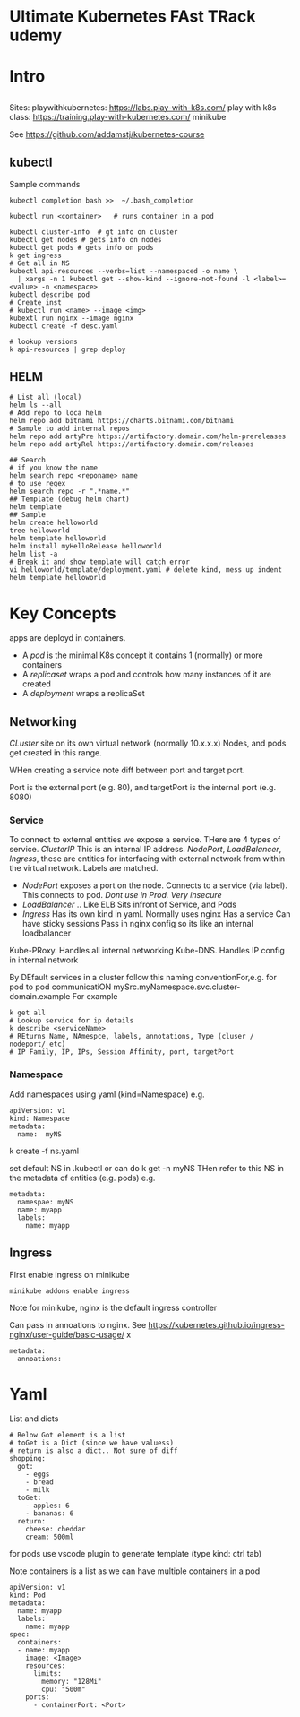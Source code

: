 # Ultimate Kubernetes FAst TRack udemy

# Intro
##
Sites: 
playwithkubernetes: https://labs.play-with-k8s.com/
play with k8s class: https://training.play-with-kubernetes.com/
minikube

See https://github.com/addamstj/kubernetes-course

## kubectl
Sample commands
```
kubectl completion bash >>  ~/.bash_completion

kubectl run <container>   # runs container in a pod

kubectl cluster-info  # gt info on cluster
kubectl get nodes # gets info on nodes
kubectl get pods # gets info on pods
k get ingress
# Get all in NS
kubectl api-resources --verbs=list --namespaced -o name \
  | xargs -n 1 kubectl get --show-kind --ignore-not-found -l <label>=<value> -n <namespace>
kubectl describe pod
# Create inst
# kubectl run <name> --image <img>
kubextl run nginx --image nginx
kubectl create -f desc.yaml

# lookup versions
k api-resources | grep deploy 
```

## HELM
```
# List all (local)
helm ls --all
# Add repo to loca helm
helm repo add bitnami https://charts.bitnami.com/bitnami
# Sample to add internal repos
helm repo add artyPre https://artifactory.domain.com/helm-prereleases
helm repo add artyRel https://artifactory.domain.com/releases

## Search
# if you know the name
helm search repo <reponame> name
# to use regex
helm search repo -r ".*name.*" 
## Template (debug helm chart)
helm template 
## Sample
helm create helloworld
tree helloworld
helm template helloworld
helm install myHelloRelease helloworld
helm list -a
# Break it and show template will catch error
vi helloworld/template/deployment.yaml # delete kind, mess up indent
helm template helloworld
```

# Key Concepts

apps are deployd in containers.
* A *pod* is the minimal K8s concept it contains 1 (normally) or more containers
* A *replicaset* wraps a pod and controls how many instances of it are created
* A *deployment* wraps a replicaSet

## Networking
*CLuster* site on its own virtual network (normally 10.x.x.x)
Nodes, and pods get created in this range.

WHen creating a service note diff between port and target port.

Port is the external port  (e.g. 80), and targetPort is the internal port (e.g. 8080)


### Service
To connect to external entities we expose a service. 
THere are 4 types of service.
*ClusterIP* This  is an internal IP address.
*NodePort*, *LoadBalancer*, *Ingress*, these are entities for interfacing with external network from within the virtual network. Labels are matched.

* *NodePort* exposes a port on the node. Connects to a service (via label). This connects to pod. *Dont  use in Prod. Very insecure*
* *LoadBalancer* .. Like ELB
  Sits infront of Service, and Pods
* *Ingress*
  Has its own kind in yaml. Normally uses nginx
  Has a service 
  Can have sticky sessions
  Pass in nginx config so its like an internal loadbalancer

Kube-PRoxy. Handles all internal networking
Kube-DNS. Handles IP config in internal network

By DEfault services in a cluster follow this naming conventionFor,e.g. for  pod to pod communicatiON
mySrc.myNamespace.svc.cluster-domain.example
For example 
```
k get all
# Lookup service for ip details
k describe <serviceName>
# REturns Name, NAmespce, labels, annotations, Type (cluser / nodeport/ etc)
# IP Family, IP, IPs, Session Affinity, port, targetPort
```

### Namespace
Add namespaces using yaml (kind=Namespace) e.g.
```
apiVersion: v1
kind: Namespace
metadata:
  name:  myNS
```
k create -f ns.yaml

set default NS in .kubectl
or can do k get -n myNS
THen refer to this NS in the metadata of entities (e.g. pods) e.g.
```
metadata:
  namespae: myNS
  name: myapp
  labels:
    name: myapp
```

## Ingress
FIrst enable ingress on minikube
```
minikube addons enable ingress
```

Note for minikube, nginx is the default ingress controller

Can pass in annoations to nginx. See https://kubernetes.github.io/ingress-nginx/user-guide/basic-usage/ 
x
```
metadata:
  annoations:

```
# Yaml

List and dicts

```
# Below Got element is a list
# toGet is a Dict (since we have valuess)
# return is also a dict.. Not sure of diff 
shopping:
  got:
    - eggs
    - bread
    - milk
  toGet:
    - apples: 6
    - bananas: 6
  return:
    cheese: cheddar
    cream: 500ml
```

for pods use vscode plugin to generate template (type kind:  ctrl tab)

Note containers is a list as we can have multiple containers in a pod
```
apiVersion: v1
kind: Pod
metadata:
  name: myapp
  labels:
    name: myapp
spec:
  containers:
  - name: myapp
    image: <Image>
    resources:
      limits:
        memory: "128Mi"
        cpu: "500m"
    ports:
      - containerPort: <Port>

```